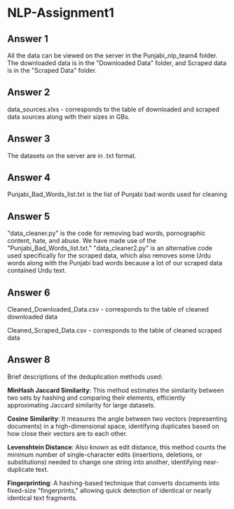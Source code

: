 # NLP-Assignment1

## Answer 1
All the data can be viewed on the server in the Punjabi_nlp_team4 folder. The downloaded data is in the "Downloaded Data" folder, and Scraped data is in the "Scraped Data" folder.

## Answer 2
data_sources.xlxs - corresponds to the table of downloaded and scraped data sources along with their sizes in GBs.

## Answer 3
The datasets on the server are in .txt format.

## Answer 4
Punjabi_Bad_Words_list.txt is the list of Punjabi bad words used for cleaning

## Answer 5
"data_cleaner.py" is the code for removing bad words, pornographic content, hate, and abuse. We have made use of the "Punjabi_Bad_Words_list.txt."
"data_cleaner2.py" is an alternative code used specifically for the scraped data, which also removes some Urdu words along with the Punjabi bad words because a lot of our scraped data contained Urdu text.

## Answer 6
Cleaned_Downloaded_Data.csv - corresponds to the table of cleaned downloaded data

Cleaned_Scraped_Data.csv - corresponds to the table of cleaned scraped data

## Answer 8
Brief descriptions of the deduplication methods used:

**MinHash Jaccard Similarity**: This method estimates the similarity between two sets by hashing and comparing their elements, efficiently approximating Jaccard similarity for large datasets.
  
**Cosine Similarity**: It measures the angle between two vectors (representing documents) in a high-dimensional space, identifying duplicates based on how close their vectors are to each other.

**Levenshtein Distance**: Also known as edit distance, this method counts the minimum number of single-character edits (insertions, deletions, or substitutions) needed to change one string into another, identifying near-duplicate text.

**Fingerprinting**: A hashing-based technique that converts documents into fixed-size "fingerprints," allowing quick detection of identical or nearly identical text fragments.
